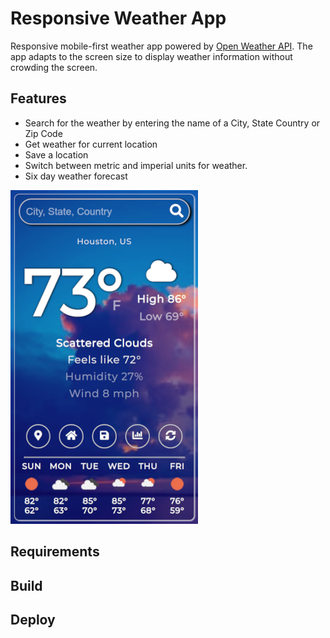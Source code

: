# Responsive Weather App

Responsive mobile-first weather app powered by [Open Weather API](https://openweathermap.org/api). The app adapts to the screen size to display weather information without crowding the screen.


## Features

- Search for the weather by entering the name of a City, State Country or Zip Code
- Get weather for current location
- Save a location
- Switch between metric and imperial units for weather.
- Six day weather forecast


![Scattered Clouds Screenshot](./screenshots/cloudy_screenshot.png)


## Requirements


## Build


## Deploy

